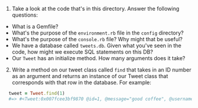 1. Take a look at the code that's in this directory. Answer the following questions:
  * What is a Gemfile?
  * What's the purpose of the `environment.rb` file in the `config` directory?
  * What's the purpose of the `console.rb` file? Why might that be useful?
  * We have a database called `tweets.db`. Given what you've seen in the code, how might we execute SQL statements on this DB?
  * Our `Tweet` has an initialize method. How many arguments does it take?

2. Write a method on our tweet class called `find` that takes in an ID number as an argument and returns an instance of our Tweet class that corresponds with that row in the database.
For example:

```ruby
  tweet = Tweet.find(1)
  #=> #<Tweet:0x007fcee3bf9870 @id=1, @message="good coffee", @username="coffeedad">
```
